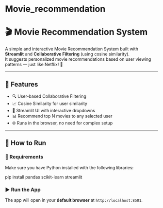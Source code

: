 # Movie_recommendation
# 🎬 Movie Recommendation System

A simple and interactive Movie Recommendation System built with **Streamlit** and **Collaborative Filtering** (using cosine similarity).  
It suggests personalized movie recommendations based on user viewing patterns — just like Netflix! 🍿

---

## 📌 Features

- 🔍 User-based Collaborative Filtering
- 📈 Cosine Similarity for user similarity
- 🎯 Streamlit UI with interactive dropdowns
- 📊 Recommend top N movies to any selected user
- 🌐 Runs in the browser, no need for complex setup

---

## 🚀 How to Run

### 🔧 Requirements

Make sure you have Python installed with the following libraries:

pip install pandas scikit-learn streamlit

### ▶️ Run the App


The app will open in your **default browser** at `http://localhost:8501`.




